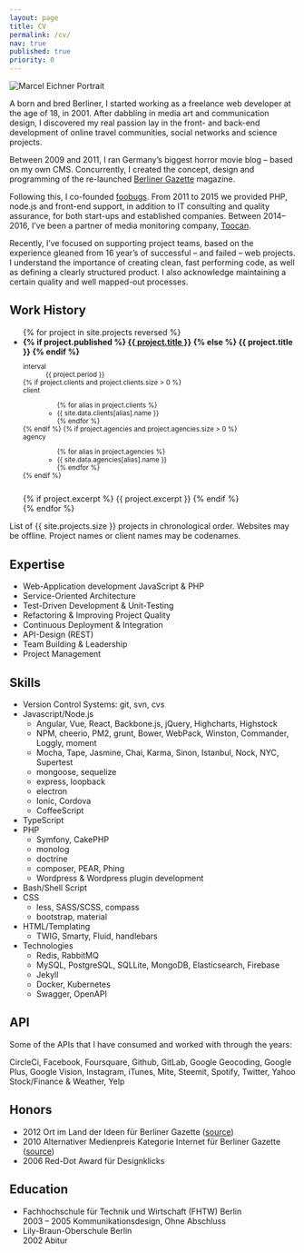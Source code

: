 ```yaml
---
layout: page
title: CV
permalink: /cv/
nav: true
published: true
priority: 0
---
```

<img class="post-image-pushed-right post-image-25p" src="{{ site.baseurl }}/assets/fisheye_512x512thai.jpg" title="Marcel Eichner Portrait" />

A born and bred Berliner, I started working as a freelance web developer at the age of 18, in 2001. After dabbling in media art and communication design, I discovered my real passion lay in the front- and back-end development of online travel communities, social networks and science projects.

Between 2009 and 2011, I ran Germany’s biggest horror movie blog – based on my own CMS. Concurrently, I created the concept, design and programming of the re-launched [Berliner Gazette](http://www.berlinergazette.de) magazine.

Following this, I co-founded [foobugs](http://www.foobugs.com). From 2011 to 2015 we provided PHP, node.js and front-end support, in addition to IT consulting and quality assurance, for both start-ups and established companies. Between 2014–2016, I’ve been a partner of media monitoring company, [Toocan](http://www.toocan.biz).

Recently, I’ve focused on supporting project teams, based on the experience gleaned from 16 year’s of successful – and failed – web projects. I understand the importance of creating clean, fast performing code, as well as defining a clearly structured product. I also acknowledge maintaining a certain quality and well mapped-out processes.

## Work History

<ul>
{% for project in site.projects reversed %}
<li>
    <strong>
        {% if project.published %}
            <a href="{{site.baseurl}}{{project.url}}">{{ project.title }}</a>
        {% else %}
            {{ project.title }}
        {% endif %}
    </strong><br>
    <small>
        <dl class="list-inline">
            <dt>
                interval
            </dt>
            <dd>
                {{ project.period }}
            </dd>
            {% if project.clients and project.clients.size > 0 %}
            <dt>client</dt>
            <dd>
                <ul class="list-inline">
                {% for alias in project.clients %}
                    <li>{{ site.data.clients[alias].name }}</li>
                {% endfor %}
                </ul>
            </dd>
            {% endif %}
            {% if project.agencies and project.agencies.size > 0 %}
            <dt>agency</dt>
            <dd>
                <ul class="list-inline">
                {% for alias in project.agencies %}
                    <li>{{ site.data.agencies[alias].name }}</li>
                {% endfor %}
                </ul>
            </dd>
            {% endif %}
        </dl>
    </small>
    <br>
    {% if project.excerpt %}
        {{ project.excerpt }}
    {% endif %}
</li>
{% endfor %}
</ul>

<p class="muted text-centered">
  List of {{ site.projects.size }} projects in chronological order. Websites may be offline. Project names or client names may be codenames.
</p>

## Expertise

- Web-Application development JavaScript & PHP
- Service-Oriented Architecture
- Test-Driven Development & Unit-Testing
- Refactoring & Improving Project Quality
- Continuous Deployment & Integration
- API-Design (REST)
- Team Building & Leadership
- Project Management

## Skills

- Version Control Systems: git, svn, cvs
- Javascript/Node.js
    - Angular, Vue, React, Backbone.js, jQuery, Highcharts, Highstock
    - NPM, cheerio, PM2, grunt, Bower, WebPack, Winston, Commander, Loggly, moment
    - Mocha, Tape, Jasmine, Chai, Karma, Sinon, Istanbul, Nock, NYC, Supertest
    - mongoose, sequelize
    - express, loopback
    - electron
    - Ionic, Cordova
    - CoffeeScript
- TypeScript
- PHP
    - Symfony, CakePHP
    - monolog
    - doctrine
    - composer, PEAR, Phing
    - Wordpress & Wordpress plugin development
- Bash/Shell Script
- CSS
    - less, SASS/SCSS, compass
    - bootstrap, material
- HTML/Templating
    - TWIG, Smarty, Fluid, handlebars
- Technologies
    - Redis, RabbitMQ
    - MySQL, PostgreSQL, SQLLite, MongoDB, Elasticsearch, Firebase
    - Jekyll
    - Docker, Kubernetes
    - Swagger, OpenAPI

## API

Some of the APIs that I have consumed and worked with through the years:

CircleCi, Facebook, Foursquare, Github, GitLab, Google Geocoding, Google Plus, Google Vision, Instagram, iTunes, Mite, Steemit, Spotify, Twitter, Yahoo Stock/Finance & Weather, Yelp

## Honors

* 2012 Ort im Land der Ideen für Berliner Gazette ([source](https://www.land-der-ideen.de/365-orte/preistraeger/berliner-gazette))
* 2010 Alternativer Medienpreis Kategorie Internet für Berliner Gazette ([source](berlinergazette.de/alternativer-medienpreis-fuer-berliner-gazette/#more-6952))
* 2006 Red-Dot Award für Designklicks

## Education

* Fachhochschule für Technik und Wirtschaft (FHTW) Berlin  
  2003 – 2005 Kommunikationsdesign, Ohne Abschluss
* Lily-Braun-Oberschule Berlin  
  2002 Abitur
